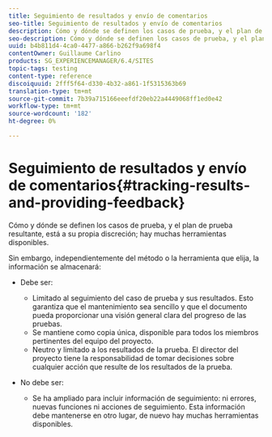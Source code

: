 ```yaml
---
title: Seguimiento de resultados y envío de comentarios
seo-title: Seguimiento de resultados y envío de comentarios
description: Cómo y dónde se definen los casos de prueba, y el plan de prueba resultante, está a su propia discreción
seo-description: Cómo y dónde se definen los casos de prueba, y el plan de prueba resultante, está a su propia discreción
uuid: b4b811d4-4ca0-4477-a866-b262f9a698f4
contentOwner: Guillaume Carlino
products: SG_EXPERIENCEMANAGER/6.4/SITES
topic-tags: testing
content-type: reference
discoiquuid: 2fff5f64-d330-4b32-a861-1f5315363b69
translation-type: tm+mt
source-git-commit: 7b39a715166eeefdf20eb22a4449068ff1ed0e42
workflow-type: tm+mt
source-wordcount: '182'
ht-degree: 0%

---
```



# Seguimiento de resultados y envío de comentarios{#tracking-results-and-providing-feedback}

Cómo y dónde se definen los casos de prueba, y el plan de prueba resultante, está a su propia discreción; hay muchas herramientas disponibles.

Sin embargo, independientemente del método o la herramienta que elija, la información se almacenará:

* Debe ser:

   * Limitado al seguimiento del caso de prueba y sus resultados. Esto garantiza que el mantenimiento sea sencillo y que el documento pueda proporcionar una visión general clara del progreso de las pruebas.
   * Se mantiene como copia única, disponible para todos los miembros pertinentes del equipo del proyecto.
   * Neutro y limitado a los resultados de la prueba. El director del proyecto tiene la responsabilidad de tomar decisiones sobre cualquier acción que resulte de los resultados de la prueba.

* No debe ser:

   * Se ha ampliado para incluir información de seguimiento: ni errores, nuevas funciones ni acciones de seguimiento. Esta información debe mantenerse en otro lugar, de nuevo hay muchas herramientas disponibles.

